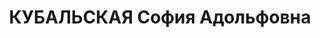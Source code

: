 ---
title: КУБАЛЬСКАЯ София Адольфовна
description: 'Род. в 1895, Париж, полька, обр.: среднее, член ВКП(б). Проживала: Москва,
  Арбатская пл., д. 16/13, кв. 4. Зав. отделом библиографии в газете "Трибуна Радзецка".

  Арестована 20.08.1937. Обв. в активном участии в шпионской террористической организации.
  Приговор: ВК ВС СССР, 26.10.1937 – ВМН. Расстреляна 26.10.1937, г.Москва.

  Реабилитирована ВК ВС СССР 17.12.1955'
---